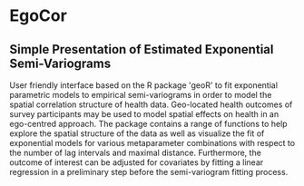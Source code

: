 # EgoCor
## Simple Presentation of Estimated Exponential Semi-Variograms

User friendly interface based on the R package 'geoR' to fit exponential parametric models to empirical semi-variograms in order to model the spatial correlation structure of health data. Geo-located health outcomes of survey participants may be used to model spatial effects on health in an ego-centred approach. The package contains a range of functions to help explore the spatial structure of the data as well as visualize the fit of exponential models for various metaparameter combinations with respect to the number of lag intervals and maximal distance. Furthermore, the outcome of interest can be adjusted for covariates by fitting a linear regression in a preliminary step before the semi-variogram fitting process.
